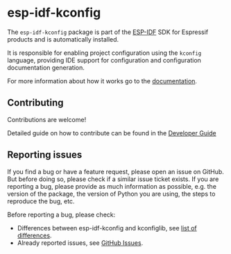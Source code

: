 # esp-idf-kconfig

The ```esp-idf-kconfig``` package is part of the [ESP-IDF](https://github.com/espressif/esp-idf) SDK for Espressif products and is automatically installed.

It is responsible for enabling project configuration using the ```kconfig``` language, providing IDE support for configuration and configuration documentation generation.

For more information about how it works go to the [documentation](https://docs.espressif.com/projects/esp-idf-kconfig/en/latest/index.html).

## Contributing

Contributions are welcome!

Detailed guide on how to contribute can be found in the [Developer Guide](https://docs.espressif.com/projects/esp-idf-kconfig/en/latest/developer-guide/contributing.html)

## Reporting issues

If you find a bug or have a feature request, please open an issue on GitHub. But before doing so, please check if a similar issue ticket exists. If you are reporting a bug, please provide as much information as possible, e.g. the version of the package, the version of Python you are using, the steps to reproduce the bug, etc.

Before reporting a bug, please check:

- Differences between esp-idf-kconfig and kconfiglib, see [list of differences](https://docs.espressif.com/projects/esp-idf-kconfig/en/latest/kconfiglib/differences.html).
- Already reported issues, see [GitHub Issues](https://github.com/espressif/esp-idf-kconfig/issues?q=is%3Aissue).
